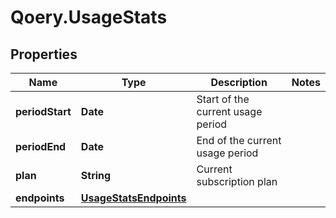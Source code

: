 # Qoery.UsageStats

## Properties

Name | Type | Description | Notes
------------ | ------------- | ------------- | -------------
**periodStart** | **Date** | Start of the current usage period | 
**periodEnd** | **Date** | End of the current usage period | 
**plan** | **String** | Current subscription plan | 
**endpoints** | [**UsageStatsEndpoints**](UsageStatsEndpoints.md) |  | 



